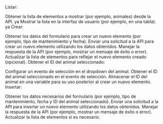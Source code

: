 Listar:

Obtener la lista de elementos a mostrar (por ejemplo, animales) desde la API. ya
Mostrar la lista en la interfaz de usuario (por ejemplo, en una tabla). ya
Crear:

Obtener los datos del formulario para crear un nuevo elemento (por ejemplo, tipo de mantenimiento y fecha).
Enviar una solicitud a la API para crear un nuevo elemento utilizando los datos obtenidos.
Manejar la respuesta de la API (por ejemplo, mostrar un mensaje de éxito o error).
Actualizar la lista de elementos para reflejar el nuevo elemento creado (opcional).
Obtener el ID del animal seleccionado:

Configurar un evento de selección en el dropdown del animal.
Obtener el ID del animal seleccionado en el evento de selección.
Almacenar el ID del animal en una variable para su uso posterior al crear un nuevo elemento.
Insertar:

Obtener los datos necesarios del formulario (por ejemplo, tipo de mantenimiento, fecha y ID del animal seleccionado).
Enviar una solicitud a la API para insertar un nuevo elemento utilizando los datos obtenidos.
Manejar la respuesta de la API (por ejemplo, mostrar un mensaje de éxito o error).
Actualizar la lista de elementos si es necesario.